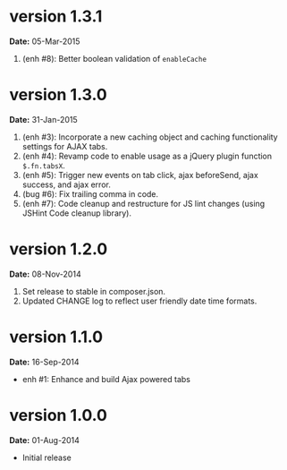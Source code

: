 version 1.3.1
=============
**Date:** 05-Mar-2015

1. (enh #8): Better boolean validation of `enableCache`

version 1.3.0
=============
**Date:** 31-Jan-2015

1. (enh #3): Incorporate a new caching object and caching functionality settings for AJAX tabs.
2. (enh #4): Revamp code to enable usage as a jQuery plugin function `$.fn.tabsX`.
3. (enh #5): Trigger new events on tab click, ajax beforeSend, ajax success, and ajax error.
4. (bug #6): Fix trailing comma in code.
5. (enh #7): Code cleanup and restructure for JS lint changes (using JSHint Code cleanup library).

version 1.2.0
=============
**Date:** 08-Nov-2014

1. Set release to stable in composer.json.
2. Updated CHANGE log to reflect user friendly date time formats.

version 1.1.0
=============
**Date:** 16-Sep-2014

- enh #1: Enhance and build Ajax powered tabs

version 1.0.0
=============
**Date:** 01-Aug-2014

- Initial release